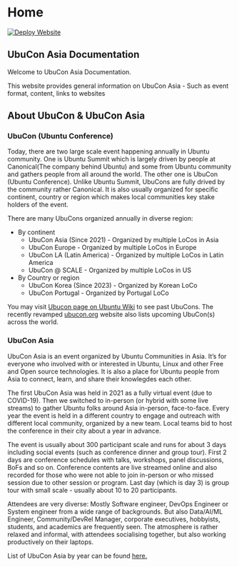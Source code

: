 # Home

[![Deploy Website](https://github.com/ubucon-asia/organizer-guide/actions/workflows/deploy.yml/badge.svg)](https://github.com/ubucon-asia/organizer-guide/actions/workflows/deploy.yml)
## UbuCon Asia Documentation
Welcome to UbuCon Asia Documentation.

This website provides general information on UbuCon Asia - Such as event format, content, links to websites

## About UbuCon & UbuCon Asia

### UbuCon (Ubuntu Conference)

Today, there are two large scale event happening annually in Ubuntu community. One is Ubuntu Summit which is largely driven by people at Canonical(The company behind Ubuntu) and some from Ubuntu community and gathers people from all around the world. The other one is UbuCon (Ubuntu Conference). Unlike Ubuntu Summit, UbuCons are fully drived by the community rather Canonical. It is also usually organized for specific continent, country or region which makes local communities key stake holders of the event.

There are many UbuCons organized annually in diverse region:

- By continent
    - UbuCon Asia (Since 2021) - Organized by multiple LoCos in Asia
    - UbuCon Europe - Organized by multiple LoCos in Europe
    - UbuCon LA (Latin America) - Organized by multiple LoCos in Latin America
    - UbuCon @ SCALE - Organized by multiple LoCos in US
- By Country or region
    - UbuCon Korea (Since 2023) - Organized by Korean LoCo
    - UbuCon Portugal - Organized by Portugal LoCo

You may visit [Ubucon page on Ubuntu Wiki](https://wiki.ubuntu.com/Ubucon) to see past UbuCons. The recently revamped [ubucon.org](https://ubucon.org) website also lists upcoming UbuCon(s) across the world.

### UbuCon Asia

UbuCon Asia is an event organized by Ubuntu Communities in Asia. It’s for everyone who involved with or interested in Ubuntu, Linux and other Free and Open source technologies. It is also a place for Ubuntu people from Asia to connect, learn, and share their knowlegdes each other.

The first UbuCon Asia was held in 2021 as a fully virtual event (due to COVID-19). Then we switched to in-person (or hybrid with some live streams) to gather Ubuntu folks around Asia in-person, face-to-face. Every year the event is held in a different country to engage and outreach with different local community, organized by a new team. Local teams bid to host the conference in their city about a year in advance.

The event is usually about 300 participant scale and runs for about 3 days including social events (such as conference dinner and group tour). First 2 days are conference schedules with talks, workshops, panel discussions, BoFs and so on. Conference contents are live streamed online and also recorded for those who were not able to join in-person or who missed session due to other session or program. Last day (which is day 3) is group tour with small scale - usually about 10 to 20 participants.

Attendees are very diverse: Mostly Software engineer, DevOps Engineer or System engineer from a wide range of backgrounds. But also Data/AI/ML Engineer, Community/DevRel Manager, corporate executives, hobbyists, students, and academics are frequently seen. The atmosphere is rather relaxed and informal, with attendees socialising together, but also working productively on their laptops.


List of UbuCon Asia by year can be found [here.](https://www.ubucon.asia/events/)